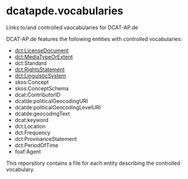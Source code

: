 # dcatapde.vocabularies
Links to/and controlled vaocabularies for DCAT-AP.de

DCAT-AP.de features the following entities with controlled vocabularies:

* [dct:LicenseDocument](./dct_LicenseDocument.md)
* [dct:MediaTypeOrExtent](./dct_MediaTypeOrExtent.md)
* dct:Standard
* [dct:RightsStatement](./dct_RightsStatement.md)
* [dct:LinguisticSystem](./dct_LinguisticSystem.md)
* skos:Concept
* skos:ConceptSchema
* dcat:ContributorID
* dcatde:politicalGeocodingURI
* dcatde:politicalGeocodingLevelURI
* dcatde:geocodingText
* dcat:keyword
* dct:Location
* dct:Frequency
* dct:ProvinanceStatement
* dct:PeriodOfTime
* foaf:Agent

This reporsitory contains a file for each entity describing the controlled vocabulary.
